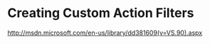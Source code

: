 <!--
id: 440027437
link: http://kevinisom.info/post/440027437/creating-custom-action-filters
slug: creating-custom-action-filters
date: Thu Mar 11 2010 13:58:45 GMT+1300 (NZDT)
raw: {"blog_name":"kevinisom","id":440027437,"post_url":"http://kevinisom.info/post/440027437/creating-custom-action-filters","slug":"creating-custom-action-filters","type":"link","date":"2010-03-11 00:58:45 GMT","timestamp":1268269125,"state":"published","format":"html","reblog_key":"EWuW7Guo","tags":[],"short_url":"http://tmblr.co/Zw68YyQEaaj","highlighted":[],"feed_item":"http://msdn.microsoft.com/en-us/library/dd381609(v=VS.90).aspx","from_feed_id":"650234","note_count":0,"title":"Creating Custom Action Filters","url":"http://msdn.microsoft.com/en-us/library/dd381609(v=VS.90).aspx","description":""}
publish: 2010-03-011
tags: 
title: Creating Custom Action Filters
-->


Creating Custom Action Filters
==============================

<http://msdn.microsoft.com/en-us/library/dd381609(v=VS.90).aspx>

